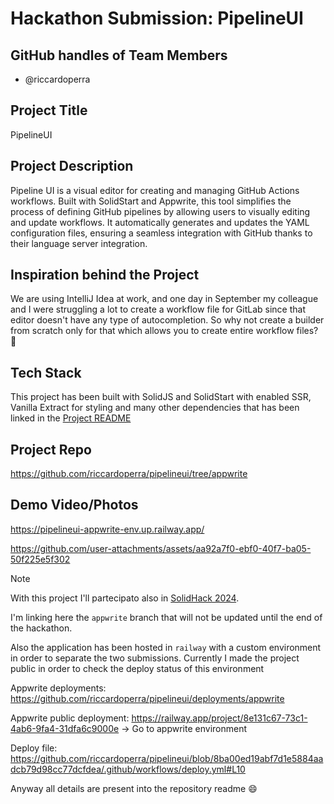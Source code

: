 # Hackathon Submission: PipelineUI

## GitHub handles of Team Members  
- @riccardoperra

## Project Title
PipelineUI

## Project Description    
Pipeline UI is a visual editor for creating and managing GitHub Actions workflows. 
Built with SolidStart and Appwrite, this tool simplifies the process of defining GitHub pipelines 
by allowing users to visually editing and update workflows. 
It automatically generates and updates the YAML configuration files, ensuring a seamless integration with 
GitHub thanks to their language server integration.

## Inspiration behind the Project  
We are using IntelliJ Idea at work, and one day in September my colleague and I were struggling a lot
to create a workflow file for GitLab since that editor doesn't have any type of autocompletion. So why not create a builder from scratch only for that which allows you to create entire workflow files? 🤣

## Tech Stack    
This project has been built with SolidJS and SolidStart with enabled SSR, Vanilla Extract for styling and many other dependencies that 
has been linked in the [Project README](https://github.com/riccardoperra/pipelineui/tree/appwrite?tab=readme-ov-file#-technical-info)

## Project Repo  

https://github.com/riccardoperra/pipelineui/tree/appwrite

## Demo Video/Photos  

https://pipelineui-appwrite-env.up.railway.app/

https://github.com/user-attachments/assets/aa92a7f0-ebf0-40f7-ba05-50f225e5f302

> [!NOTE]
> 
> With this project I'll partecipato also in [SolidHack 2024](https://hack.solidjs.com/).
>
> I'm linking here the `appwrite` branch that will not be updated
> until the end of the hackathon.
>
> Also the application has been hosted in `railway` with a custom environment in order to separate
> the two submissions. Currently I made the project public in order to check the deploy status of this environment
>
> Appwrite deployments: https://github.com/riccardoperra/pipelineui/deployments/appwrite
> 
> Appwrite public deployment: https://railway.app/project/8e131c67-73c1-4ab6-9fa4-31dfa6c9000e -> Go to appwrite environment
> 
> Deploy file: https://github.com/riccardoperra/pipelineui/blob/8ba00ed19abf7d1e5884aadcb79d98cc77dcfdea/.github/workflows/deploy.yml#L10
>
> Anyway all details are present into the repository readme 😄

